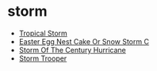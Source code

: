 # storm

 * [Tropical Storm](index/t/tropical-storm-380601.json)
 * [Easter Egg Nest Cake Or Snow Storm C](index/e/easter-egg-nest-cake-or-snow-storm-c.json)
 * [Storm Of The Century Hurricane](index/s/storm-of-the-century-hurricane.json)
 * [Storm Trooper](index/s/storm-trooper.json)
